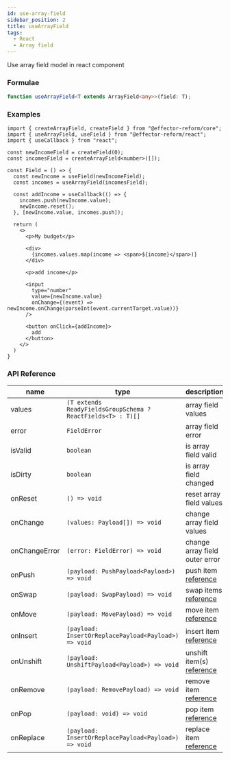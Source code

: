 ```yaml
---
id: use-array-field
sidebar_position: 2
title: useArrayField
tags:
  - React
  - Array field
---
```


Use array field model in react component

### Formulae

```ts
function useArrayField<T extends ArrayField<any>>(field: T);
```

### Examples

```tsx
import { createArrayField, createField } from "@effector-reform/core";
import { useArrayField, useField } from "@effector-reform/react";
import { useCallback } from "react";

const newIncomeField = createField(0);
const incomesField = createArrayField<number>([]);

const Field = () => {
  const newIncome = useField(newIncomeField);
  const incomes = useArrayField(incomesField);

  const addIncome = useCallback(() => {
    incomes.push(newIncome.value);
    newIncome.reset();
  }, [newIncome.value, incomes.push]);

  return (
    <>
      <p>My budget</p>

      <div>
        {incomes.values.map(income => <span>${income}</span>)}
      </div>

      <p>add income</p>

      <input
        type="number"
        value={newIncome.value}
        onChange={(event) => newIncome.onChange(parseInt(event.currentTarget.value))}
      />

      <button onClick={addIncome}>
        add
      </button>
    </>
  )
}
```

### API Reference

| name          | type                                                        | description                                             |
|---------------|-------------------------------------------------------------|---------------------------------------------------------|
| values        | `(T extends ReadyFieldsGroupSchema ? ReactFields<T> : T)[]` | array field values                                      |
| error         | `FieldError`                                                | array field error                                       |
| isValid       | `boolean`                                                   | is array field valid                                    |
| isDirty       | `boolean`                                                   | is array field changed                                  |
| onReset       | `() => void`                                                | reset array field values                                |
| onChange      | `(values: Payload[]) => void`                               | change array field values                               |
| onChangeError | `(error: FieldError) => void`                               | change array field outer error                          |
| onPush        | `(payload: PushPayload<Payload>) => void`                   | push item [reference](../core/create-array-field)       |
| onSwap        | `(payload: SwapPayload) => void`                            | swap items [reference](../core/create-array-field)      |
| onMove        | `(payload: MovePayload) => void`                            | move item [reference](../core/create-array-field)       |
| onInsert      | `(payload: InsertOrReplacePayload<Payload>) => void`        | insert item [reference](../core/create-array-field)     |
| onUnshift     | `(payload: UnshiftPayload<Payload>) => void`                | unshift item(s) [reference](../core/create-array-field) |
| onRemove      | `(payload: RemovePayload) => void`                          | remove item [reference](../core/create-array-field)     |
| onPop         | `(payload: void) => void`                                   | pop item [reference](../core/create-array-field)        |
| onReplace     | `(payload: InsertOrReplacePayload<Payload>) => void`        | replace item [reference](../core/create-array-field)    |
